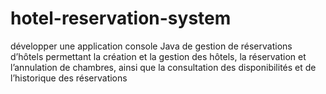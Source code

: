 # hotel-reservation-system
développer une application console Java de gestion de réservations d’hôtels permettant la création et la gestion des hôtels, la réservation et l’annulation de chambres, ainsi que la consultation des disponibilités et de l’historique des réservations
